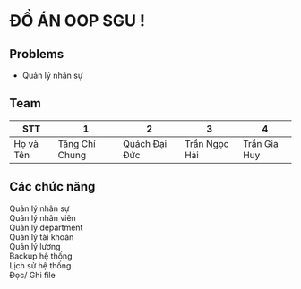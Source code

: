# ĐỒ ÁN OOP SGU !

## Problems
* Quản lý nhân sự
## Team
| STT | 1 | 2 | 3 | 4 |
|--| ----- | ----- | ----- | ----- |
| Họ và Tên | Tăng Chí Chung | Quách Đại Đức | Trần Ngọc Hải | Trần Gia Huy |

## Các chức năng
Quản lý nhân sự
<br>
Quản lý nhân viên
<br>
Quản lý department
<br>
Quản lý tài khoản
<br>
Quản lý lương
<br>
Backup hệ thống
<br>
Lịch sử hệ thống
<br>
Đọc/ Ghi file
